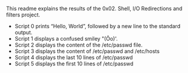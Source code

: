 This readme explains the results of the 0x02. Shell, I/O Redirections and filters project.
- Script 0 prints “Hello, World”, followed by a new line to the standard output.
- Script 1 displays a confused smiley "(Ôo)'.
- Script 2 displays the content of the /etc/passwd file.
- Script 3 displays the content of /etc/passwd and /etc/hosts
- Script 4 displays the last 10 lines of /etc/passwd
- Script 5 displays the first 10 lines of /etc/passwd
